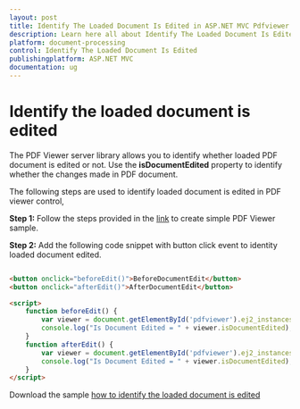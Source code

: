 ```yaml
---
layout: post
title: Identify The Loaded Document Is Edited in ASP.NET MVC Pdfviewer Component
description: Learn here all about Identify The Loaded Document Is Edited in Syncfusion ASP.NET MVC Pdfviewer component of syncfusion and more.
platform: document-processing
control: Identify The Loaded Document Is Edited
publishingplatform: ASP.NET MVC
documentation: ug
---
```


# Identify the loaded document is edited

The PDF Viewer server library allows you to identify whether loaded PDF document is edited or not. Use the **isDocumentEdited** property to identify whether the changes made in PDF document.

The following steps are used to identify loaded document is edited in PDF viewer control,

**Step 1:** Follow the steps provided in the [link](https://help.syncfusion.com/document-processing/pdf/pdf-viewer/asp-net-mvc/getting-started/) to create simple PDF Viewer sample.

**Step 2:** Add the following code snippet with button click event to identity loaded document edited.

```html

<button onclick="beforeEdit()">BeforeDocumentEdit</button>
<button onclick="afterEdit()">AfterDocumentEdit</button>

<script>
    function beforeEdit() {
        var viewer = document.getElementById('pdfviewer').ej2_instances[0];
        console.log("Is Document Edited = " + viewer.isDocumentEdited);
    }
    function afterEdit() {
        var viewer = document.getElementById('pdfviewer').ej2_instances[0];
        console.log("Is Document Edited = " + viewer.isDocumentEdited);
    }
</script>

```

Download the sample [how to identify the loaded document is edited](https://www.syncfusion.com/downloads/support/directtrac/general/ze/MVC_SAMPLE-609765609)